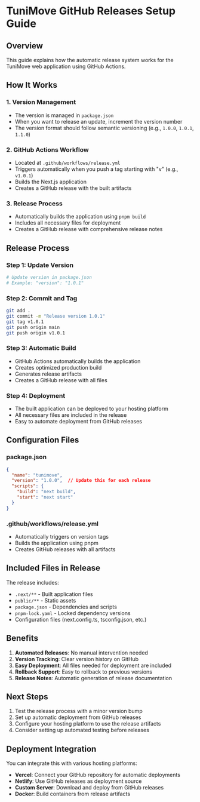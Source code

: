 # TuniMove GitHub Releases Setup Guide

## Overview

This guide explains how the automatic release system works for the TuniMove web application using GitHub Actions.

## How It Works

### 1. Version Management
- The version is managed in `package.json`
- When you want to release an update, increment the version number
- The version format should follow semantic versioning (e.g., `1.0.0`, `1.0.1`, `1.1.0`)

### 2. GitHub Actions Workflow
- Located at `.github/workflows/release.yml`
- Triggers automatically when you push a tag starting with "v" (e.g., `v1.0.1`)
- Builds the Next.js application
- Creates a GitHub release with the built artifacts

### 3. Release Process
- Automatically builds the application using `pnpm build`
- Includes all necessary files for deployment
- Creates a GitHub release with comprehensive release notes

## Release Process

### Step 1: Update Version
```bash
# Update version in package.json
# Example: "version": "1.0.1"
```

### Step 2: Commit and Tag
```bash
git add .
git commit -m "Release version 1.0.1"
git tag v1.0.1
git push origin main
git push origin v1.0.1
```

### Step 3: Automatic Build
- GitHub Actions automatically builds the application
- Creates optimized production build
- Generates release artifacts
- Creates a GitHub release with all files

### Step 4: Deployment
- The built application can be deployed to your hosting platform
- All necessary files are included in the release
- Easy to automate deployment from GitHub releases

## Configuration Files

### package.json
```json
{
  "name": "tunimove",
  "version": "1.0.0",  // Update this for each release
  "scripts": {
    "build": "next build",
    "start": "next start"
  }
}
```

### .github/workflows/release.yml
- Automatically triggers on version tags
- Builds the application using pnpm
- Creates GitHub releases with all artifacts

## Included Files in Release

The release includes:
- `.next/**` - Built application files
- `public/**` - Static assets
- `package.json` - Dependencies and scripts
- `pnpm-lock.yaml` - Locked dependency versions
- Configuration files (next.config.ts, tsconfig.json, etc.)

## Benefits

1. **Automated Releases**: No manual intervention needed
2. **Version Tracking**: Clear version history on GitHub
3. **Easy Deployment**: All files needed for deployment are included
4. **Rollback Support**: Easy to rollback to previous versions
5. **Release Notes**: Automatic generation of release documentation

## Next Steps

1. Test the release process with a minor version bump
2. Set up automatic deployment from GitHub releases
3. Configure your hosting platform to use the release artifacts
4. Consider setting up automated testing before releases

## Deployment Integration

You can integrate this with various hosting platforms:
- **Vercel**: Connect your GitHub repository for automatic deployments
- **Netlify**: Use GitHub releases as deployment source
- **Custom Server**: Download and deploy from GitHub releases
- **Docker**: Build containers from release artifacts 